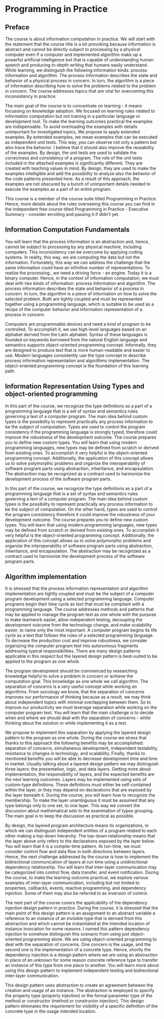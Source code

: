 # Programming in Practice

## Preface

The course is about information computation in practice. We will start with the statement that the course title is a bit provoking because information is abstract and cannot be directly subject to processing by a physical computer even if a computer and implemented algorithm make up a powerful artificial intelligence bot that is capable of understanding human speech and producing in-depth writing that humans easily understand. While learning, we distinguish the following information kinds: process information and algorithm. The process information describes the state and behavior of a physical process in concern. In turn, the algorithm is a piece of information describing how to solve the problems related to the problem in concern. The course addresses topics that are vital for overcoming this inconsistency in practice.

The main goal of the course is to concentrate on learning - it means focussing on knowledge adoption. We focused on learning rules related to information computation but not training in a particular language or development tool. To make the learning outcomes practical the examples are indispensable. To avoid overloading the examples with details unimportant for investigated topics, We propose to apply extended examples. By extended examples, we mean examples that can be executed as independent unit tests. This way, you can observe not only a pattern but also trace the behavior. I believe that it should also improve the reusability of the examples. By design, the unit tests are used to validate the correctness and consistency of a program. The role of the unit tests included in the attached examples is significantly different. They are created with teaching values in mind. By design, they are used to make the examples intelligible and add the possibility to analyze also the behavior of the code patterns presented here. As a result of this approach, the examples are not obscured by a bunch of unimportant details needed to execute the examples as a part of an entire program.

This course is a member of the course suite titled Programming in Practice. Hence, more details about the rules overseeing this course you can find in the independent free course titled Programming in Practice - Executive Summary - consider enrolling and passing it if didn't yet.

## Information Computation Fundamentals

You will learn that the process information is an abstraction and, hence, cannot be subject to processing by any physical machine, including computers. This inconsistency can be overcome by applying coding systems. In reality, this way, we are computing the data but not the information. Fortunately, this way we can address the challenge that the same information could have an infinitive number of representations. To realize the processing., we need a driving force - an engine. Today it is a binary computer. Hence, in the context of information computation, we must deal with two kinds of information: process information and algorithm. The process information describes the state and behavior of a process in concern. In turn, the algorithm is a piece of information on how to solve the selected problem. Both are tightly coupled and must be represented together using a programming language, which is suitable to be used as a recipe of the computer behavior and information representation of a process in concern.

Computers are programmable devices and need a kind of program to be controlled. To accomplish it, we use high-level languages based on an alphabet derived from the Latin alphabet. Syntax of these languages is founded on keywords borrowed from the natural English language and semantics supports object-oriented programming concept. Informally, they are designed to produce text that is more human-readable and easier to use. Modern languages consistently use the type concept to describe process information representation and algorithms implementation. The object-oriented programming concept is the foundation of this learning path.

## Information Representation Using Types and object-oriented programming

In this part of the course, we recognize the type definitions as a part of a programming language that is a set of syntax and semantics rules governing a text of a computer program. The main idea behind custom types is the possibility to represent practically any process information to be the subject of computation. Types are used to control the program consistency if the programming language is strongly typed, therefore could improve the robustness of the development outcome. The course prepares you to define new custom types. You will learn that using modern programming languages, new types may be defined from scratch or derived from existing ones. To accomplish it very helpful is the object-oriented programming concept. Additionally, the application of this concept allows us to solve polymorphic problems and organize the interoperability of software program parts using abstraction, inheritance, and encapsulation. The abstraction may be recognized as a contract used to harmonize the development process of the software program parts.

In this part of the course, we recognize the type definitions as a part of a programming language that is a set of syntax and semantics rules governing a text of a computer program. The main idea behind custom types is the possibility to represent practically any process information to be the subject of computation. On the other hand, types are used to control the program consistency therefore it could improve the robustness of your development outcome. The course prepares you to define new custom types. You will learn that using modern programming languages, new types may be defined from scratch or derived from existing ones. To accomplish it very helpful is the object-oriented programming concept. Additionally, the application of this concept allows us to solve polymorphic problems and organize the interoperability of software program parts using abstraction, inheritance, and encapsulation. The abstraction may be recognized as a contract used to harmonize the development process of the software program parts.

## Algorithm implementation

It is stressed that the process information representation and algorithm implementation are tightly coupled and must be the subject of a computer program development using a selected programming language. Computer programs begin their time cycle as text that must be compliant with a programming language. The course addresses methods and patterns that may be applied to manage the program text as one whole with the purpose to make teamwork easier, allow independent testing, decoupling the development outcome from the technology change, and make scalability easier, to name only the most important. A computer program begins its life cycle as a text that follows the rules of a selected programming language. To decrease the production cost and improve robustness, we consider organizing the computer program text into autonomous fragments addressing typical responsibilities. There are many design patterns applicable in this respect but the layered design pattern is best-suited to be applied to the program as one whole.

The program development should be commenced by researching knowledge helpful to solve a problem in concern or achieve the computation goal. This knowledge as one whole we call algorithm. The separation of concerns is a very useful concept while working on algorithms. From sociology we know, that the separation of concerns improves our performance of thinking because as a result, we may think about independent topics with minimal overlapping between them. So to improve our productivity we must leverage separation while working on the computer program text. You will learn that the main challenge is to decide when and where we should deal with the separation of concerns - while thinking about the solution or while implementing it as a text.

We propose to implement this separation by applying the layered design pattern to the program as one whole. During the course we stress that thanks to this approach the following benefits may be accomplished: separation of concerns, simultaneous development, independent testability, resistance to changes in technology, and scalability. Finally, thanks to mentioned benefits you will be able to decrease development time and time to market. Usually talking about a layered design pattern we may distinguish three layers: the presentation, logic, and data layers. Getting more about implementation, the responsibility of layers, and the expected benefits are the next learning outcomes. Layers may be implemented using sets of custom-type definitions. These definitions must either be self-contained within the layer, or they may depend on declarations that are exposed by the layer beneath it. During the course, you will learn how to recognize the membership. To make the layer unambiguous it must be assumed that any type belongs only to one set, to one layer. This way we convert the discussion about mathematical sets to the examination of types grouping. The main goal is to keep the discussion as practical as possible.

By design, the layered program architecture means its organizations, in which we can distinguish independent entities of a program related to each other making a top-down hierarchy. The top-down relationship means that the layer above only refers to the declarations exposed by the layer below. You will learn that it is a compile-time pattern. At run-time, we must consider control flow and data flow in both directions between layers. Hence, the next challenge addressed by the course is how to implement the bidirectional communication of layers at run time using a unidirectional dependency relationship. You will learn that inter-layer communication may be categorized into control flow, data transfer, and event notification. During the course, to make the learning outcome practical, we explore various examples of inter-layer communication, including but not limited to properties, callbacks, events, reactive programming, and dependency injection. Some of them may also be referred to as inversion of control.

The next part of the course covers the applicability of the dependency injection design pattern in practice. During the course, it is stressed that the main point of this design pattern is an assignment to an abstract variable a reference to an instance of an invisible type that is derived from this abstraction and which cannot be instantiated at the intended location of instance invocation for some reasons. I named this pattern dependency injection to somehow distinguish this scenario from using just object-oriented programming alone. We are using object-oriented programming to deal with the separation of concerns. One concern is the usage, and the second one is the implementation of a concrete type. Hence, shortly the dependency injection is a design pattern where we are using an abstraction in place of an unknown for some reason concrete reference type to transfer an instance of this type from one place to another. You will learn more about using this design pattern to implement independent testing and bidirectional inter-layer communication.

This design pattern uses abstraction to create an agreement between the creation and usage of an instance. The abstraction is employed to specify the property type (property injection) or the formal parameter type of the method or constructor (method or constructor injection). This design pattern eliminates the requirement for visibility of a specific definition of the concrete type in the usage intended location.
